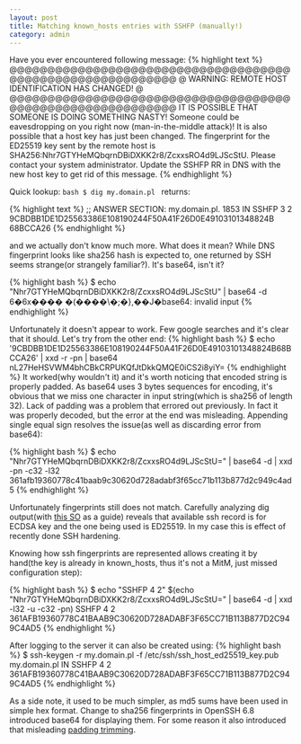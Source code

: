 ```yaml
---
layout: post
title: Matching known_hosts entries with SSHFP (manually!)
category: admin
---
```

Have you ever encountered following message:
{% highlight text %}
@@@@@@@@@@@@@@@@@@@@@@@@@@@@@@@@@@@@@@@@@@@@@@@@@@@@@@@@@@@
@    WARNING: REMOTE HOST IDENTIFICATION HAS CHANGED!     @
@@@@@@@@@@@@@@@@@@@@@@@@@@@@@@@@@@@@@@@@@@@@@@@@@@@@@@@@@@@
IT IS POSSIBLE THAT SOMEONE IS DOING SOMETHING NASTY!
Someone could be eavesdropping on you right now (man-in-the-middle attack)!
It is also possible that a host key has just been changed.
The fingerprint for the ED25519 key sent by the remote host is
SHA256:Nhr7GTYHeMQbqrnDBiDXKK2r8/ZcxxsRO4d9LJScStU.
Please contact your system administrator.
Update the SSHFP RR in DNS with the new host key to get rid of this message.
{% endhighlight %}

Quick lookup: `bash $ dig my.domain.pl ` returns:

{%  highlight text %}
;; ANSWER SECTION:
my.domain.pl.          1853    IN      SSHFP   3 2 9CBDBB1DE1D25563386E108190244F50A41F26D0E49103101348824B 68BCCA26
{% endhighlight %}

and we actually don't know much more. What does it mean? While DNS fingerprint looks like sha256 hash is expected to, one
returned by SSH seems strange(or strangely familiar?). It's base64, isn't it?

{%  highlight bash %}
$ echo "Nhr7GTYHeMQbqrnDBiDXKK2r8/ZcxxsRO4d9LJScStU" | base64 -d
6�6x���� �(����\�;�},��J�base64: invalid input
{% endhighlight %}

Unfortunately it doesn't appear to work. Few google searches and it's clear that it should.
Let's try from the other end:
{%  highlight bash %}
$ echo '9CBDBB1DE1D25563386E108190244F50A41F26D0E49103101348824B68BCCA26' | xxd -r -pn | base64
nL27HeHSVWM4bhCBkCRPUKQfJtDkkQMQE0iCS2i8yiY=
{% endhighlight %}
It worked(why wouldn't it) and it's worth noticing that encoded string is properly padded.  As base64 uses 3 bytes
sequences for encoding, it's obvious that we miss one character in input string(which is sha256 of length 32). Lack of
padding was a problem that errored out previously. In fact it was properly decoded, but the error at the end was
misleading. Appending single equal sign resolves the issue(as well as discarding error from base64):

{%  highlight bash %}
$ echo "Nhr7GTYHeMQbqrnDBiDXKK2r8/ZcxxsRO4d9LJScStU=" | base64 -d | xxd -pn -c32 -l32
361afb19360778c41baab9c30620d728adabf3f65cc71b113b877d2c949c4ad5
{% endhighlight %}

Unfortunately fingerprints still does not match. Carefully analyzing dig output(with <a
href="http://unix.stackexchange.com/a/121881" rel="nofollow">this SO</a> as a guide) reveals that available ssh record
is for ECDSA key and the one being used is ED25519. In my case this is effect of recently done SSH hardening.

Knowing how ssh fingerprints are represented allows creating it by hand(the key is already in known_hosts, thus
it's not a MitM, just missed configuration step):

{%  highlight bash %}
$ echo "SSHFP 4 2" $(echo "Nhr7GTYHeMQbqrnDBiDXKK2r8/ZcxxsRO4d9LJScStU=" | base64 -d | xxd -l32 -u -c32 -pn)
SSHFP 4 2 361AFB19360778C41BAAB9C30620D728ADABF3F65CC71B113B877D2C949C4AD5
{% endhighlight %}

After logging to the server it can also be created using:
{%  highlight bash %}
$ ssh-keygen -r my.domain.pl -f /etc/ssh/ssh_host_ed25519_key.pub
my.domain.pl IN SSHFP 4 2 361AFB19360778C41BAAB9C30620D728ADABF3F65CC71B113B877D2C949C4AD5
{% endhighlight %}

As a side note, it used to be much simpler, as md5 sums have been used in simple hex format. Change to sha256
fingerprints in OpenSSH 6.8 introduced base64 for displaying them. For some reason it also introduced that misleading <a
href="https://anongit.mindrot.org/openssh.git/tree/sshkey.c#n946" rel="nofollow">padding trimming</a>.
